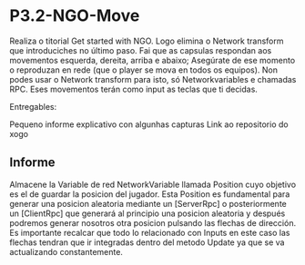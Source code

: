 # P3.2-NGO-Move
Realiza o titorial Get started with NGO. 
Logo elimina o Network transform que introduciches no último paso. 
Fai que as capsulas respondan aos movementos esquerda, dereita, arriba e abaixo; 
Asegúrate de ese momento o reproduzan en rede (que o player se mova en todos os equipos). 
Non podes usar o Network transform para isto, só Networkvariables e chamadas RPC. Eses movementos terán como input as teclas que ti decidas.

Entregables:

Pequeno informe explicativo con algunhas capturas
Link ao repositorio do xogo

## Informe
Almacene la Variable de red NetworkVariable llamada Position cuyo objetivo es el de guardar la posicion del jugador.
Esta Position es fundamental para generar una posicion aleatoria mediante un [ServerRpc] o posteriormente un [ClientRpc] que generará al principio una posicion aleatoria y después podremos generar nosotros otra posicion pulsando las flechas de dirección.
Es importante recalcar que todo lo relacionado con Inputs en este caso las flechas tendran que ir integradas dentro del metodo Update ya que se va actualizando constantemente.



